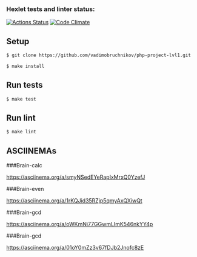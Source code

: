 ### Hexlet tests and linter status:
[![Actions Status](https://github.com/vadimobruchnikov/php-project-lvl1/workflows/hexlet-check/badge.svg)](https://github.com/vadimobruchnikov/php-project-lvl1/actions)
[![Code Climate](https://api.codeclimate.com/v1/badges/a99a88d28ad37a79dbf6/maintainability)](https://codeclimate.com/github/codeclimate/codeclimate/maintainability)

## Setup

```sh
$ git clone https://github.com/vadimobruchnikov/php-project-lvl1.git

$ make install
```

## Run tests

```sh
$ make test
```
## Run lint

```sh
$ make lint
```

## ASCIINEMAs

###Brain-calc

https://asciinema.org/a/smyNSedEYeRapIxMrxQ0YzefJ

###Brain-even

https://asciinema.org/a/1rKQJid35RZjp5qmyAxQXiwQt

###Brain-gcd

https://asciinema.org/a/oWKmNi77GGwmLImK546nkYY4p

###Brain-gcd

https://asciinema.org/a/01oY0mZz3v67fDJb2Jnofc8zE



